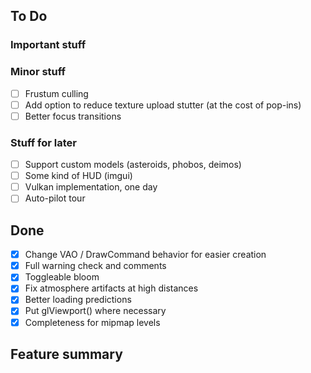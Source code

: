 ## To Do

### Important stuff

### Minor stuff
- [ ] Frustum culling
- [ ] Add option to reduce texture upload stutter (at the cost of pop-ins)
- [ ] Better focus transitions

### Stuff for later
- [ ] Support custom models (asteroids, phobos, deimos)
- [ ] Some kind of HUD (imgui)
- [ ] Vulkan implementation, one day
- [ ] Auto-pilot tour

## Done
- [x] Change VAO / DrawCommand behavior for easier creation
- [x] Full warning check and comments
- [x] Toggleable bloom
- [x] Fix atmosphere artifacts at high distances
- [x] Better loading predictions
- [x] Put glViewport() where necessary
- [x] Completeness for mipmap levels

## Feature summary
